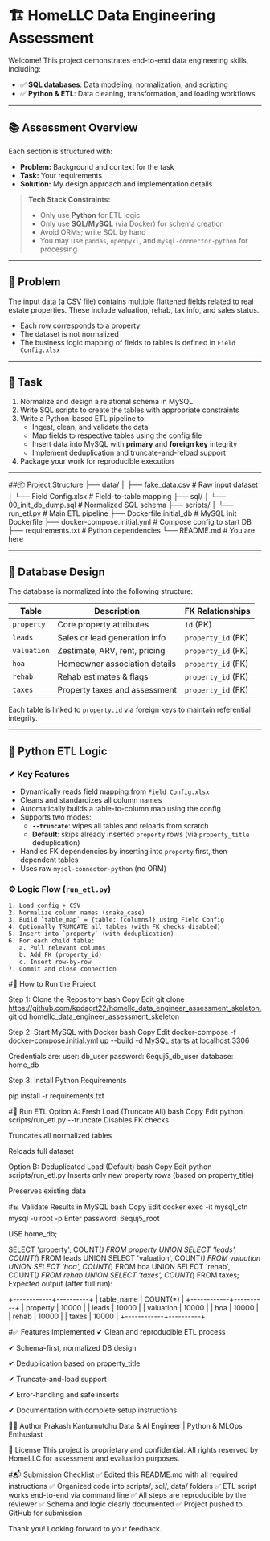 # 🏗️ HomeLLC Data Engineering Assessment

Welcome! This project demonstrates end-to-end data engineering skills, including:

- ✅ **SQL databases**: Data modeling, normalization, and scripting
- ✅ **Python & ETL**: Data cleaning, transformation, and loading workflows

---

## 📚 Assessment Overview

Each section is structured with:

- **Problem:** Background and context for the task  
- **Task:** Your requirements  
- **Solution:** My design approach and implementation details  

> **Tech Stack Constraints:**  
> - Only use **Python** for ETL logic  
> - Only use **SQL/MySQL** (via Docker) for schema creation  
> - Avoid ORMs; write SQL by hand  
> - You may use `pandas`, `openpyxl`, and `mysql-connector-python` for processing

---

## 🚩 Problem

The input data (a CSV file) contains multiple flattened fields related to real estate properties. These include valuation, rehab, tax info, and sales status.

- Each row corresponds to a property
- The dataset is not normalized
- The business logic mapping of fields to tables is defined in `Field Config.xlsx`

---

## 🎯 Task

1. Normalize and design a relational schema in MySQL
2. Write SQL scripts to create the tables with appropriate constraints
3. Write a Python-based ETL pipeline to:
   - Ingest, clean, and validate the data
   - Map fields to respective tables using the config file
   - Insert data into MySQL with **primary** and **foreign key** integrity
   - Implement deduplication and truncate-and-reload support
4. Package your work for reproducible execution

---

##📦 Project Structure
├── data/
│ ├── fake_data.csv # Raw input dataset
│ └── Field Config.xlsx # Field-to-table mapping
├── sql/
│ └── 00_init_db_dump.sql # Normalized SQL schema
├── scripts/
│ └── run_etl.py # Main ETL pipeline
├── Dockerfile.initial_db # MySQL init Dockerfile
├── docker-compose.initial.yml # Compose config to start DB
├── requirements.txt # Python dependencies
└── README.md # You are here

---

## 🧠 Database Design

The database is normalized into the following structure:

| Table      | Description                         | FK Relationships     |
|------------|-------------------------------------|----------------------|
| `property` | Core property attributes            | `id` (PK)            |
| `leads`    | Sales or lead generation info       | `property_id` (FK)   |
| `valuation`| Zestimate, ARV, rent, pricing       | `property_id` (FK)   |
| `hoa`      | Homeowner association details       | `property_id` (FK)   |
| `rehab`    | Rehab estimates & flags             | `property_id` (FK)   |
| `taxes`    | Property taxes and assessment       | `property_id` (FK)   |

Each table is linked to `property.id` via foreign keys to maintain referential integrity.

---

## 🧮 Python ETL Logic

### ✔ Key Features

- Dynamically reads field mapping from `Field Config.xlsx`
- Cleans and standardizes all column names
- Automatically builds a table-to-column map using the config
- Supports two modes:
  - **`--truncate`**: wipes all tables and reloads from scratch
  - **Default**: skips already inserted `property` rows (via `property_title` deduplication)
- Handles FK dependencies by inserting into `property` first, then dependent tables
- Uses raw `mysql-connector-python` (no ORM)

### ⚙ Logic Flow (`run_etl.py`)

```text
1. Load config + CSV
2. Normalize column names (snake_case)
3. Build `table_map` = {table: [columns]} using Field Config
4. Optionally TRUNCATE all tables (with FK checks disabled)
5. Insert into `property` (with deduplication)
6. For each child table:
   a. Pull relevant columns
   b. Add FK (property_id)
   c. Insert row-by-row
7. Commit and close connection
```

#🚀 How to Run the Project


Step 1: Clone the Repository
bash
Copy
Edit
git clone https://github.com/kpdagrt22/homellc_data_engineer_assessment_skeleton.git
cd homellc_data_engineer_assessment_skeleton



Step 2: Start MySQL with Docker
bash
Copy
Edit
docker-compose -f docker-compose.initial.yml up --build -d
MySQL starts at localhost:3306

Credentials are:
user:     db_user
password: 6equj5_db_user
database: home_db


Step 3: Install Python Requirements

pip install -r requirements.txt



#🧪 Run ETL
Option A: Fresh Load (Truncate All)
bash
Copy
Edit
python scripts/run_etl.py --truncate
Disables FK checks

Truncates all normalized tables

Reloads full dataset

Option B: Deduplicated Load (Default)
bash
Copy
Edit
python scripts/run_etl.py
Inserts only new property rows (based on property_title)

Preserves existing data

#📊 Validate Results in MySQL
bash
Copy
Edit
docker exec -it mysql_ctn mysql -u root -p
Enter password: 6equj5_root

USE home_db;

SELECT 'property', COUNT(*) FROM property
UNION
SELECT 'leads', COUNT(*) FROM leads
UNION
SELECT 'valuation', COUNT(*) FROM valuation
UNION
SELECT 'hoa', COUNT(*) FROM hoa
UNION
SELECT 'rehab', COUNT(*) FROM rehab
UNION
SELECT 'taxes', COUNT(*) FROM taxes;
Expected output (after full run):


+------------+----------+
| table_name | COUNT(*) |
+------------+----------+
| property   |    10000 |
| leads      |    10000 |
| valuation  |    10000 |
| hoa        |    10000 |
| rehab      |    10000 |
| taxes      |    10000 |
+------------+----------+



#✅ Features Implemented
✔ Clean and reproducible ETL process

✔ Schema-first, normalized DB design

✔ Deduplication based on property_title

✔ Truncate-and-load support

✔ Error-handling and safe inserts

✔ Documentation with complete setup instructions

👨‍💻 Author
Prakash Kantumutchu
Data & AI Engineer | Python & MLOps Enthusiast


📄 License
This project is proprietary and confidential.
All rights reserved by HomeLLC for assessment and evaluation purposes.

#📬 Submission Checklist
✅ Edited this README.md with all required instructions
✅ Organized code into scripts/, sql/, data/ folders
✅ ETL script works end-to-end via command line
✅ All steps are reproducible by the reviewer
✅ Schema and logic clearly documented
✅ Project pushed to GitHub for submission

Thank you! Looking forward to your feedback.
